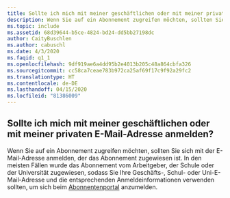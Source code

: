 ```yaml
---
title: Sollte ich mich mit meiner geschäftlichen oder mit meiner privaten E-Mail-Adresse anmelden?
description: Wenn Sie auf ein Abonnement zugreifen möchten, sollten Sie sich mit der E-Mail-Adresse anmelden, der das Abonnement zugewiesen ist. In den meisten Fällen...
ms.topic: include
ms.assetid: 68d39644-b5ce-4824-bd24-dd5bb27198dc
author: CaityBuschlen
ms.author: cabuschl
ms.date: 4/3/2020
ms.faqid: q1_1
ms.openlocfilehash: 9df919ae6a4dd95b2e4013b205c48a864cbfa326
ms.sourcegitcommit: cc58ca7ceae783b972ca25af69f17c9f92a29fc2
ms.translationtype: HT
ms.contentlocale: de-DE
ms.lasthandoff: 04/15/2020
ms.locfileid: "81386009"
---
```

## <a name="should-i-sign-in-using-my-work-email-or-my-personal-email"></a>Sollte ich mich mit meiner geschäftlichen oder mit meiner privaten E-Mail-Adresse anmelden?

Wenn Sie auf ein Abonnement zugreifen möchten, sollten Sie sich mit der E-Mail-Adresse anmelden, der das Abonnement zugewiesen ist. In den meisten Fällen wurde das Abonnement vom Arbeitgeber, der Schule oder der Universität zugewiesen, sodass Sie Ihre Geschäfts-, Schul- oder Uni-E-Mail-Adresse und die entsprechenden Anmeldeinformationen verwenden sollten, um sich beim [Abonnentenportal](https://my.visualstudio.com/benefits) anzumelden.
